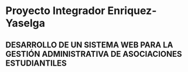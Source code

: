 # Proyecto Integrador Enriquez-Yaselga

## DESARROLLO DE UN SISTEMA WEB PARA LA GESTIÓN ADMINISTRATIVA DE ASOCIACIONES ESTUDIANTILES

